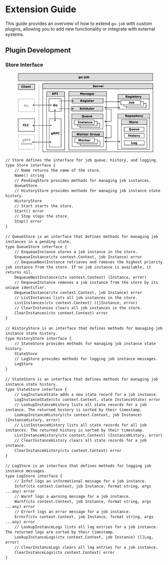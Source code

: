 # Extension Guide

This guide provides an overview of how to extend `go-job` with custom plugins, allowing you to add new functionality or integrate with external systems.

## Plugin Development

### Store Interface

<figure>
<img src="img/framework.png" alt="framework" />
</figure>

    // Store defines the interface for job queue, history, and logging.
    type Store interface {
        // Name returns the name of the store.
        Name() string
        // PendingStore provides methods for managing job instances.
        QueueStore
        // HistoryStore provides methods for managing job instance state history.
        HistoryStore
        // Start starts the store.
        Start() error
        // Stop stops the store.
        Stop() error
    }

    // QueueStore is an interface that defines methods for managing job instances in a pending state.
    type QueueStore interface {
        // EnqueueInstance stores a job instance in the store.
        EnqueueInstance(ctx context.Context, job Instance) error
        // DequeueNextInstance retrieves and removes the highest priority job instance from the store. If no job instance is available, it returns nil.
        DequeueNextInstance(ctx context.Context) (Instance, error)
        // DequeueInstance removes a job instance from the store by its unique identifier.
        DequeueInstance(ctx context.Context, job Instance) error
        // ListInstances lists all job instances in the store.
        ListInstances(ctx context.Context) ([]Instance, error)
        // ClearInstances clears all job instances in the store.
        ClearInstances(ctx context.Context) error
    }

    // HistoryStore is an interface that defines methods for managing job instance state history.
    type HistoryStore interface {
        // StateStore provides methods for managing job instance state history.
        StateStore
        // LogStore provides methods for logging job instance messages.
        LogStore
    }

    // StateStore is an interface that defines methods for managing job instance state history.
    type StateStore interface {
        // LogInstanceState adds a new state record for a job instance.
        LogInstanceState(ctx context.Context, state InstanceState) error
        // LookupInstanceHistory lists all state records for a job instance. The returned history is sorted by their timestamp.
        LookupInstanceHistory(ctx context.Context, job Instance) (InstanceHistory, error)
        // ListInstanceHistory lists all state records for all job instances. The returned history is sorted by their timestamp.
        ListInstanceHistory(ctx context.Context) (InstanceHistory, error)
        // ClearInstanceHistory clears all state records for a job instance.
        ClearInstanceHistory(ctx context.Context) error
    }

    // LogStore is an interface that defines methods for logging job instance messages.
    type LogStore interface {
        // Infof logs an informational message for a job instance.
        Infof(ctx context.Context, job Instance, format string, args ...any) error
        // Warnf logs a warning message for a job instance.
        Warnf(ctx context.Context, job Instance, format string, args ...any) error
        // Errorf logs an error message for a job instance.
        Errorf(ctx context.Context, job Instance, format string, args ...any) error
        // LookupInstanceLogs lists all log entries for a job instance. The returned logs are sorted by their timestamp.
        LookupInstanceLogs(ctx context.Context, job Instance) ([]Log, error)
        // ClearInstanceLogs clears all log entries for a job instance.
        ClearInstanceLogs(ctx context.Context) error
    }
